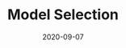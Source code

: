 ---
# ===== Title, summary, and position in the left sidebar =====
linktitle: ""
summary: How to properly select a Machine Learning model.
weight: 200
# =========================================================

# ========== Basic metadata ==========
title: "Model Selection"
date: 2020-09-07
draft: false
type: book # page type
authors: 
    - admin
tags: 
    - Machine Learning
    - Model Selection
categories: 
    - Machine Learning
toc: true # Show table of contents
# ====================================

# ========== Advanced metadata ========== 
profile: false  # Show author profile?
reading_time: true # Show estimated reading time?
share: true  # Show social sharing links?
featured: true
comments: true  # Show comments?
disable_comment: false
commentable: true  # Allow visitors to comment? Supported by the Page, Post, and Book content types.
editable: false  # Allow visitors to edit the page? Supported by the Page, Post, and Book content types.

# Optional header image (relative to `static/img/` folder).
header:
  caption: ""
  image: ""
---